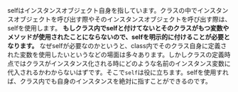 selfはインスタンスオブジェクト自身を指しています。クラスの中でインスタンスオブジェクトを呼び出す際やそのインスタンスオブジェクトを呼び出す際は、selfを使用します。
**もしクラス内でselfと付けてないとそのクラスがもつ変数やメソッドが使用されたことにならないので、selfを明示的に付けることが必要となります。**
なぜselfが必要なのかというと、class内でそのクラス自身に定義された変数を使用したいというなどの場面は多々あります。しかしクラスの定義時点ではクラスがインスタンス化される時にどのような名前のインスタンス変数に代入されるかわからないはずです。そこで`self`は役に立ちます。selfを使用すれば、クラス内でも自身のインスタンスを絶対に指すことができるのです。
